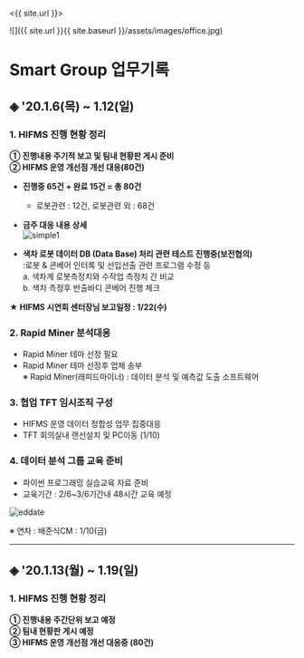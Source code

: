 <{{ site.url }}>

![]({{ site.url }}{{ site.baseurl }}/assets/images/office.jpg)

# **Smart Group 업무기록**

## ◈ '20.1.6(목) ~ 1.12(일)

### 1. HIFMS 진행 현황 정리
    
**① 진행내용 주기적 보고 및 팀내 현황판 게시 준비**<br>
**② HIFMS 운영 개선점 개선 대응(80건)**

* **진행중 65건 + 완료 15건 = 총 80건**<br> 
	- 로봇관련 : 12건, 로봇관련 외 : 68건<br> 	

* **금주 대응 내용 상세**<br> 
![simple1](https://user-images.githubusercontent.com/50024239/72126788-ca543b80-33b0-11ea-995f-2b06bd445ea7.png)

* **색차 로봇 데이터 DB (Data Base) 처리 관련 테스트 진행중(보전협의)**<br>
:로봇 & 콘베어 인터록 및 선입선출 관련 프로그램 수정 등<br>
   a. 색차계 로봇측정치와 수작업 측정치 간 비교<br>
   b. 색차 측정후 반출바디 콘베어 진행 체크

**★ HIFMS 시연회 센터장님 보고일정 : 1/22(수)**

### 2. Rapid Miner 분석대응
- Rapid Miner 테마 선정 필요<br> 
- Rapid Miner 테마 선정후 업체 송부<br>
   ※ Rapid Miner(래피드마이너) : 데이터 분석 및 예측값 도출 소프트웨어<br>   

### 3. 협업 TFT 임시조직 구성
 - HIFMS 운영 데이터 정합성 업무 집중대응<br>
 - TFT 회의실내 랜선설치 및 PC이동 (1/10)<br>

### 4. 데이터 분석 그룹 교육 준비
 - 파이썬 프로그래밍 실습교육 자료 준비<br>
 - 교육기간 : 2/6~3/6기간내 48시간 교육 예정<br>

![eddate](https://user-images.githubusercontent.com/50024239/71602929-d4e72780-2b9d-11ea-8e11-5e1ad249208f.png)

※ 연차 : 배준식CM : 1/10(금) <br>


---------------------------------------------
## ◈ '20.1.13(월) ~ 1.19(일)

### 1. HIFMS 진행 현황 정리

**① 진행내용 주간단위 보고 예정**<br>
**② 팀내 현황판 게시 예정**<br>
**③ HIFMS 운영 개선점 개선 대응중 (80건)**

